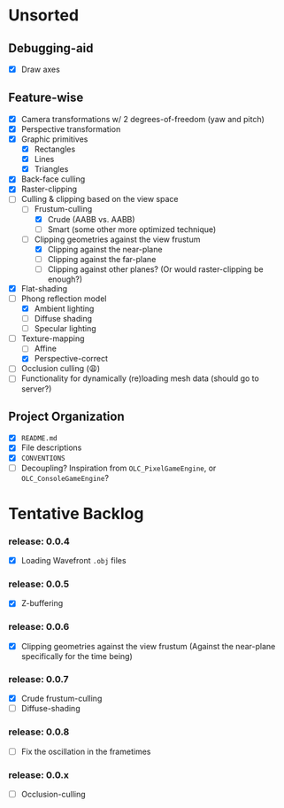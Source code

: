 # Unsorted

## Debugging-aid

- [x] Draw axes

## Feature-wise

- [x] Camera transformations w/ 2 degrees-of-freedom (yaw and pitch)
- [x] Perspective transformation
- [x] Graphic primitives
    - [x] Rectangles
    - [x] Lines
    - [x] Triangles
- [x] Back-face culling
- [x] Raster-clipping
- [ ] Culling & clipping based on the view space
    - [ ] Frustum-culling
        - [x] Crude (AABB vs. AABB)
        - [ ] Smart (some other more optimized technique)
    - [ ] Clipping geometries against the view frustum
        - [x] Clipping against the near-plane
        - [ ] Clipping against the far-plane
        - [ ] Clipping against other planes? (Or would raster-clipping be
              enough?)
- [x] Flat-shading
- [ ] Phong reflection model
    - [x] Ambient lighting
    - [ ] Diffuse shading
    - [ ] Specular lighting

- [ ] Texture-mapping
    - [ ] Affine
    - [x] Perspective-correct
- [ ] Occlusion culling (😩)
- [ ] Functionality for dynamically (re)loading mesh data (should go to server?)

## Project Organization

- [x] `README.md`
- [x] File descriptions
- [x] `CONVENTIONS`
- [ ] Decoupling? Inspiration from `OLC_PixelGameEngine`, or
      `OLC_ConsoleGameEngine`?

# Tentative Backlog

### release: 0.0.4
- [x] Loading Wavefront `.obj` files

### release: 0.0.5
- [x] Z-buffering

### release: 0.0.6
- [x] Clipping geometries against the view frustum (Against the near-plane
      specifically for the time being)

### release: 0.0.7
- [x] Crude frustum-culling
- [ ] Diffuse-shading

### release: 0.0.8
- [ ] Fix the oscillation in the frametimes

### release: 0.0.x
- [ ] Occlusion-culling
